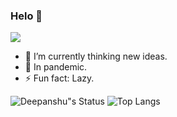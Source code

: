 ### Helo 👋
![](https://komarev.com/ghpvc/?username=devblin&style=flat-square)

- 🔭 I’m currently thinking new ideas.        
- 🌱 In pandemic.
- ⚡  Fun fact: Lazy.

![Deepanshu"s Status](https://github-readme-stats.vercel.app/api?username=devblin&show_icons=true&hide_border=true)
![Top Langs](https://github-readme-stats.vercel.app/api/top-langs/?username=devblin&layout=compact&hide=tsql,hack&langs_count=9&hide_border=true)

